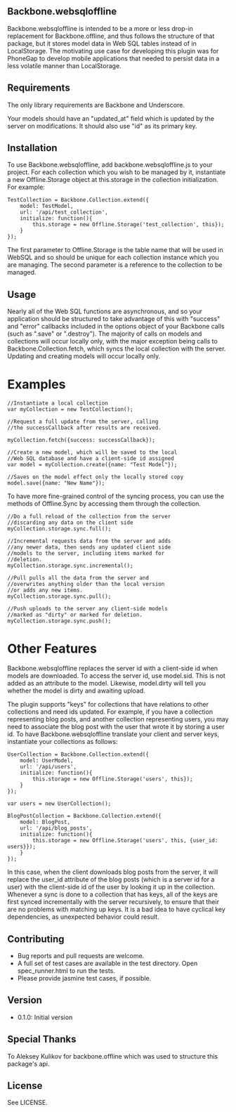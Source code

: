 ## Backbone.websqloffline

Backbone.websqloffline is intended to be a more or less drop-in replacement for Backbone.offline, and thus follows the structure of that package, but it stores model data in Web SQL tables instead of in LocalStorage. The motivating use case for developing this plugin was for PhoneGap to develop mobile applications that needed to persist data in a less volatile manner than LocalStorage.

## Requirements

The only library requirements are Backbone and Underscore.

Your models should have an "updated_at" field which is updated by the server on modifications. It should also use "id" as its primary key.

## Installation

To use Backbone.websqloffline, add backbone.websqloffline.js to your project. For each collection which you wish to be managed by it, instantiate a new Offline.Storage object at this.storage in the collection initialization. For example:

````
TestCollection = Backbone.Collection.extend({
    model: TestModel,
    url: '/api/test_collection',
    initialize: function(){
        this.storage = new Offline.Storage('test_collection', this});
    }
});
````

The first parameter to Offline.Storage is the table name that will be used in WebSQL and so should be unique for each collection instance which you are managing. The second parameter is a reference to the collection to be managed.

## Usage

Nearly all of the Web SQL functions are asynchronous, and so your application should be structured to take advantage of this with "success" and "error" callbacks included in the options object of your Backbone calls (such as ".save" or ".destroy"). The majority of calls on models and collections will occur locally only, with the major exception being calls to Backbone.Collection.fetch, which syncs the local collection with the server. Updating and creating models will occur locally only.

# Examples
````
//Instantiate a local collection
var myCollection = new TestCollection(); 

//Request a full update from the server, calling 
//the successCallback after results are received.

myCollection.fetch({success: successCallback});

//Create a new model, which will be saved to the local
//Web SQL database and have a client-side id assigned 
var model = myCollection.create({name: "Test Model"}); 

//Saves on the model effect only the locally stored copy
model.save({name: "New Name"});
````

To have more fine-grained control of the syncing process, you can use the methods of Offline.Sync by accessing them through the collection.

````
//Do a full reload of the collection from the server
//discarding any data on the client side
myCollection.storage.sync.full();

//Incremental requests data from the server and adds
//any newer data, then sends any updated client side
//models to the server, including items marked for
//deletion.
myCollection.storage.sync.incremental();

//Pull pulls all the data from the server and
//overwrites anything older than the local version
//or adds any new items.
myCollection.storage.sync.pull();

//Push uploads to the server any client-side models
//marked as "dirty" or marked for deletion.
myCollection.storage.sync.push();
````

# Other Features

Backbone.websqloffline replaces the server id with a client-side id when models are downloaded. To access the server id, use model.sid. This is not added as an attribute to the model. Likewise, model.dirty will tell you whether the model is dirty and awaiting upload.

The plugin supports "keys" for collections that have relations to other collections and need ids updated. For example, if you have a collection representing blog posts, and another collection representing users, you may need to associate the blog post with the user that wrote it by storing a user id. To have Backbone.websqloffline translate your client and server keys, instantiate your collections as follows:

````
UserCollection = Backbone.Collection.extend({
    model: UserModel,
    url: '/api/users',
    initialize: function(){
        this.storage = new Offline.Storage('users', this});
    }
});

var users = new UserCollection();

BlogPostCollection = Backbone.Collection.extend({
    model: BlogPost,
    url: '/api/blog_posts',
    initialize: function(){
        this.storage = new Offline.Storage('users', this, {user_id: users}});
    }
});
````

In this case, when the client downloads blog posts from the server, it will replace the user_id attribute of the blog posts (which is a server id for a user) with the client-side id of the user by looking it up in the collection. Whenever a sync is done to a collection that has keys, all of the keys are first synced incrementally with the server recursively, to ensure that their are no problems with matching up keys. It is a bad idea to have cyclical key dependencies, as unexpected behavior could result.

## Contributing

* Bug reports and pull requests are welcome.
* A full set of test cases are available in the test directory. Open spec_runner.html to run the tests.
* Please provide jasmine test cases, if possible.

## Version
* 0.1.0: Initial version

## Special Thanks

To Aleksey Kulikov for backbone.offline which was used to structure this package's api.

## License

See LICENSE.